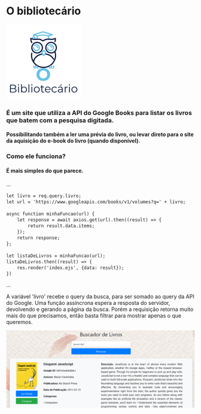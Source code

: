 # O bibliotecário

![](/public/images/logo2.png)

### É um site que utiliza a API do Google Books para listar os livros que batem com a pesquisa digitada.
#### Possibilitando também a ler uma prévia do livro, ou levar direto para o site da aquisição do e-book do livro (quando disponível).

### Como ele funciona?
#### É mais simples do que parece.

...

    let livro = req.query.livro;
    let url = 'https://www.googleapis.com/books/v1/volumes?q=' + livro;

    async function minhaFuncao(url) {
        let response = await axios.get(url).then((result) => {
            return result.data.items;
        });
        return response;
    };

    let listaDeLivros = minhaFuncao(url);
    listaDeLivros.then((result) => {
        res.render('index.ejs', {data: result});
    })
...

A variável 'livro' recebe o query da busca, para ser somado ao query da API do Google.
Uma função assíncrona espera a resposta do servidor, devolvendo e gerando a página da busca.
Porém a requisição retorna muito mais do que precisamos, então basta filtrar para mostrar apenas o que queremos.

![](/exemplo1.png)
